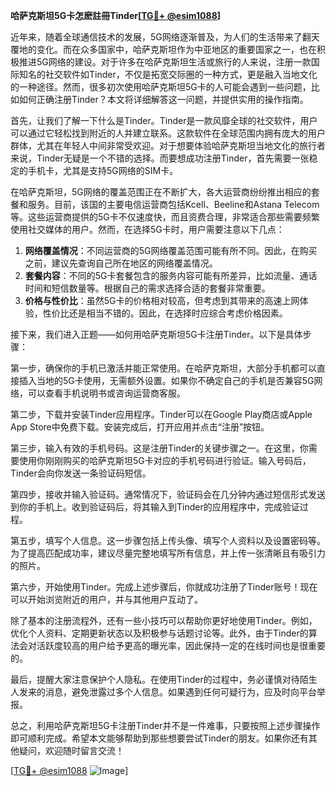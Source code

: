 **哈萨克斯坦5G卡怎麽註冊Tinder[[TG💪+ @esim1088](https://t.me/s/esim1088)]**

近年来，随着全球通信技术的发展，5G网络逐渐普及，为人们的生活带来了翻天覆地的变化。而在众多国家中，哈萨克斯坦作为中亚地区的重要国家之一，也在积极推进5G网络的建设。对于许多在哈萨克斯坦生活或旅行的人来说，注册一款国际知名的社交软件如Tinder，不仅是拓宽交际圈的一种方式，更是融入当地文化的一种途径。然而，很多初次使用哈萨克斯坦5G卡的人可能会遇到一些问题，比如如何正确注册Tinder？本文将详细解答这一问题，并提供实用的操作指南。

首先，让我们了解一下什么是Tinder。Tinder是一款风靡全球的社交软件，用户可以通过它轻松找到附近的人并建立联系。这款软件在全球范围内拥有庞大的用户群体，尤其在年轻人中间非常受欢迎。对于想要体验哈萨克斯坦当地文化的旅行者来说，Tinder无疑是一个不错的选择。而要想成功注册Tinder，首先需要一张稳定的手机卡，尤其是支持5G网络的SIM卡。

在哈萨克斯坦，5G网络的覆盖范围正在不断扩大，各大运营商纷纷推出相应的套餐和服务。目前，该国的主要电信运营商包括Kcell、Beeline和Astana Telecom等。这些运营商提供的5G卡不仅速度快，而且资费合理，非常适合那些需要频繁使用社交媒体的用户。然而，在选择5G卡时，用户需要注意以下几点：

1. **网络覆盖情况**：不同运营商的5G网络覆盖范围可能有所不同。因此，在购买之前，建议先查询自己所在地区的网络覆盖情况。
2. **套餐内容**：不同的5G卡套餐包含的服务内容可能有所差异，比如流量、通话时间和短信数量等。根据自己的需求选择合适的套餐非常重要。
3. **价格与性价比**：虽然5G卡的价格相对较高，但考虑到其带来的高速上网体验，性价比还是相当不错的。因此，在选择时应综合考虑价格因素。

接下来，我们进入正题——如何用哈萨克斯坦5G卡注册Tinder。以下是具体步骤：

第一步，确保你的手机已激活并能正常使用。在哈萨克斯坦，大部分手机都可以直接插入当地的5G卡使用，无需额外设置。如果你不确定自己的手机是否兼容5G网络，可以查看手机说明书或咨询运营商客服。

第二步，下载并安装Tinder应用程序。Tinder可以在Google Play商店或Apple App Store中免费下载。安装完成后，打开应用并点击“注册”按钮。

第三步，输入有效的手机号码。这是注册Tinder的关键步骤之一。在这里，你需要使用你刚刚购买的哈萨克斯坦5G卡对应的手机号码进行验证。输入号码后，Tinder会向你发送一条验证码短信。

第四步，接收并输入验证码。通常情况下，验证码会在几分钟内通过短信形式发送到你的手机上。收到验证码后，将其输入到Tinder的应用程序中，完成验证过程。

第五步，填写个人信息。这一步骤包括上传头像、填写个人资料以及设置密码等。为了提高匹配成功率，建议尽量完整地填写所有信息，并上传一张清晰且有吸引力的照片。

第六步，开始使用Tinder。完成上述步骤后，你就成功注册了Tinder账号！现在可以开始浏览附近的用户，并与其他用户互动了。

除了基本的注册流程外，还有一些小技巧可以帮助你更好地使用Tinder。例如，优化个人资料、定期更新状态以及积极参与话题讨论等。此外，由于Tinder的算法会对活跃度较高的用户给予更高的曝光率，因此保持一定的在线时间也是很重要的。

最后，提醒大家注意保护个人隐私。在使用Tinder的过程中，务必谨慎对待陌生人发来的消息，避免泄露过多个人信息。如果遇到任何可疑行为，应及时向平台举报。

总之，利用哈萨克斯坦5G卡注册Tinder并不是一件难事，只要按照上述步骤操作即可顺利完成。希望本文能够帮助到那些想要尝试Tinder的朋友。如果你还有其他疑问，欢迎随时留言交流！

[[TG💪+ @esim1088](https://t.me/s/esim1088) ![Image](https://i.postimg.cc/4NQfJmqS/Snipaste-2025-05-13-00-14-12.png)]